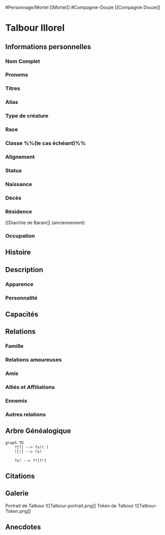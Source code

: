 #Personnage/Mortel [[Mortel]]
#Compagnie-Douze [[Compagnie Douze]] 

# Talbour Illorel

## Informations personnelles
### Nom Complet
### Pronoms
### Titres
### Alias
### Type de créature
### Race
### Classe %%(le cas échéant)%%
### Alignement
### Status
### Naissance
### Décès
### Résidence
[[Diarchie de Baram]] (anciennement)
### Occupation

## Histoire

## Description
### Apparence

### Personnalité

## Capacités

## Relations
### Famille
### Relations amoureuses
### Amis
### Alliés et Affiliations
### Ennemis
### Autres relations

## Arbre Généalogique
```mermaid
graph TD
    ?[?] --> ?x!( )
    ![!] --> ?x!

    ?x! --> ?![?!]
```

## Citations

## Galerie

Portrait de Talbour
![[Talbour-portrait.png]]
Token de Talbour
![[Talbour-Token.png]]

## Anecdotes